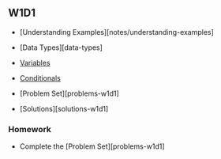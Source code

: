 ## W1D1

+ [Understanding Examples][notes/understanding-examples]
+ [Data Types][data-types]
+ [Variables][variables]
+ [Conditionals][conditionals]


+ [Problem Set][problems-w1d1]
+ [Solutions][solutions-w1d1]

### Homework

+ Complete the [Problem Set][problems-w1d1]

[Understanding Examples]: ./notes/Understanding-Examples.md
[Data Types]: ./notes/data-types.md
[Variables]: ./notes/Variables.js
[Conditionals]: /notes/Conditionals.md
